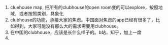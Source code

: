 1. cluehouse map, 把所有的clubhouse的open room变的可以explore，按照地域，或者按照类别，具象化
2. clubhouse的功能，承接大家的焦虑。中国面对焦虑的app已经有很多了，比如得到，大家可能没有那么大的需求需要用clubhouse。
3. 在中国的clubhouse，应该是长什么样子的。b站，知乎，加上一席
4. 